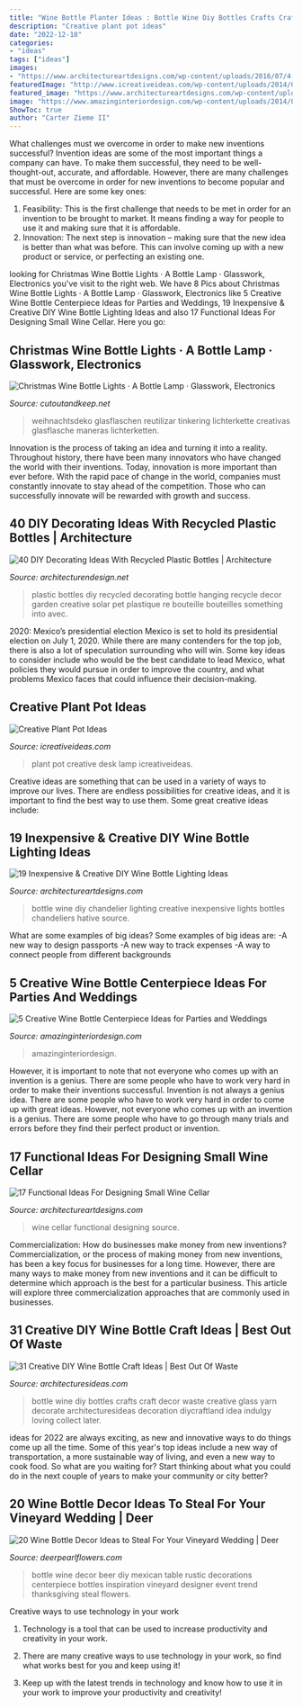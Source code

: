 ```yaml
---
title: "Wine Bottle Planter Ideas : Bottle Wine Diy Bottles Crafts Craft Decor Waste Creative Glass Yarn Decorate Architecturesideas Decoration Diycraftland Idea Indulgy Loving Collect Later"
description: "Creative plant pot ideas"
date: "2022-12-18"
categories:
- "ideas"
tags: ["ideas"]
images:
- "https://www.architectureartdesigns.com/wp-content/uploads/2016/07/4-2.jpg"
featuredImage: "http://www.icreativeideas.com/wp-content/uploads/2014/02/2.jpg"
featured_image: "https://www.architectureartdesigns.com/wp-content/uploads/2015/01/152-630x956.jpg"
image: "https://www.amazinginteriordesign.com/wp-content/uploads/2014/02/432.jpg"
ShowToc: true
author: "Carter Zieme II"
---
```



What challenges must we overcome in order to make new inventions successful?
Invention ideas are some of the most important things a company can have. To make them successful, they need to be well-thought-out, accurate, and affordable. However, there are many challenges that must be overcome in order for new inventions to become popular and successful. Here are some key ones:
1. Feasibility: This is the first challenge that needs to be met in order for an invention to be brought to market. It means finding a way for people to use it and making sure that it is affordable.
2. Innovation: The next step is innovation – making sure that the new idea is better than what was before. This can involve coming up with a new product or service, or perfecting an existing one. 
	

		
looking for Christmas Wine Bottle Lights · A Bottle Lamp · Glasswork, Electronics you've visit to the right web. We have 8 Pics about Christmas Wine Bottle Lights · A Bottle Lamp · Glasswork, Electronics like 5 Creative Wine Bottle Centerpiece Ideas for Parties and Weddings, 19 Inexpensive &amp; Creative DIY Wine Bottle Lighting Ideas and also 17 Functional Ideas For Designing Small Wine Cellar. Here you go:
		
    
## Christmas Wine Bottle Lights · A Bottle Lamp · Glasswork, Electronics

<img loading=lazy src="https://images.coplusk.net/project_images/81456/image/DSCN0573_1296954015.jpg" onerror="this.onerror=null;this.src='https://tse3.mm.bing.net/th?id=OIP.yNmTpV-4swGEm9erhLiINwHaJ4&amp;pid=15.1';" alt="Christmas Wine Bottle Lights · A Bottle Lamp · Glasswork, Electronics">

_Source: cutoutandkeep.net_

>weihnachtsdeko glasflaschen reutilizar tinkering lichterkette creativas glasflasche maneras lichterketten. 

	

Innovation is the process of taking an idea and turning it into a reality. Throughout history, there have been many innovators who have changed the world with their inventions. Today, innovation is more important than ever before. With the rapid pace of change in the world, companies must constantly innovate to stay ahead of the competition. Those who can successfully innovate will be rewarded with growth and success.

    
## 40 DIY Decorating Ideas With Recycled Plastic Bottles | Architecture

<img loading=lazy src="http://cdn.architecturendesign.net/wp-content/uploads/2014/09/DIY-Plastic-Bottles-ideas-20.jpg" onerror="this.onerror=null;this.src='https://tse2.mm.bing.net/th?id=OIP.O4khexyC2Pp1s2suZsFxdQHaJ5&amp;pid=15.1';" alt="40 DIY Decorating Ideas With Recycled Plastic Bottles | Architecture">

_Source: architecturendesign.net_

>plastic bottles diy recycled decorating bottle hanging recycle decor garden creative solar pet plastique re bouteille bouteilles something into avec. 

	

2020: Mexico’s presidential election
Mexico is set to hold its presidential election on July 1, 2020. While there are many contenders for the top job, there is also a lot of speculation surrounding who will win. Some key ideas to consider include who would be the best candidate to lead Mexico, what policies they would pursue in order to improve the country, and what problems Mexico faces that could influence their decision-making.

    
## Creative Plant Pot Ideas

<img loading=lazy src="http://www.icreativeideas.com/wp-content/uploads/2014/02/2.jpg" onerror="this.onerror=null;this.src='https://tse1.mm.bing.net/th?id=OIP.HxuKxmxxl4wC4spQX3wpbQHaKy&amp;pid=15.1';" alt="Creative Plant Pot Ideas">

_Source: icreativeideas.com_

>plant pot creative desk lamp icreativeideas. 

	

Creative ideas are something that can be used in a variety of ways to improve our lives. There are endless possibilities for creative ideas, and it is important to find the best way to use them. Some great creative ideas include:

    
## 19 Inexpensive &amp; Creative DIY Wine Bottle Lighting Ideas

<img loading=lazy src="https://www.architectureartdesigns.com/wp-content/uploads/2015/01/152-630x956.jpg" onerror="this.onerror=null;this.src='https://tse4.mm.bing.net/th?id=OIP.NhzMN23M49eMeo1aga7N3AHaLP&amp;pid=15.1';" alt="19 Inexpensive &amp; Creative DIY Wine Bottle Lighting Ideas">

_Source: architectureartdesigns.com_

>bottle wine diy chandelier lighting creative inexpensive lights bottles chandeliers hative source. 

	

What are some examples of big ideas?
Some examples of big ideas are: 
-A new way to design passports 
-A new way to track expenses 
-A way to connect people from different backgrounds

    
## 5 Creative Wine Bottle Centerpiece Ideas For Parties And Weddings

<img loading=lazy src="https://www.amazinginteriordesign.com/wp-content/uploads/2014/02/432.jpg" onerror="this.onerror=null;this.src='https://tse1.mm.bing.net/th?id=OIP.AExF5Zy72FeyNo9TbSDv2wHaSV&amp;pid=15.1';" alt="5 Creative Wine Bottle Centerpiece Ideas for Parties and Weddings">

_Source: amazinginteriordesign.com_

>amazinginteriordesign. 

	

However, it is important to note that not everyone who comes up with an invention is a genius. There are some people who have to work very hard in order to make their inventions successful.
Invention is not always a genius idea. There are some people who have to work very hard in order to come up with great ideas. However, not everyone who comes up with an invention is a genius. There are some people who have to go through many trials and errors before they find their perfect product or invention.

    
## 17 Functional Ideas For Designing Small Wine Cellar

<img loading=lazy src="https://www.architectureartdesigns.com/wp-content/uploads/2016/07/4-2.jpg" onerror="this.onerror=null;this.src='https://tse2.mm.bing.net/th?id=OIP.uO1bEHE4yH5ldGhJcSah4gAAAA&amp;pid=15.1';" alt="17 Functional Ideas For Designing Small Wine Cellar">

_Source: architectureartdesigns.com_

>wine cellar functional designing source. 

	

Commercialization: How do businesses make money from new inventions?
Commercialization, or the process of making money from new inventions, has been a key focus for businesses for a long time. However, there are many ways to make money from new inventions and it can be difficult to determine which approach is the best for a particular business. This article will explore three commercialization approaches that are commonly used in businesses.

    
## 31 Creative DIY Wine Bottle Craft Ideas | Best Out Of Waste

<img loading=lazy src="https://architecturesideas.com/wp-content/uploads/2017/08/12-10.jpg" onerror="this.onerror=null;this.src='https://tse2.mm.bing.net/th?id=OIP.nzIww82Ru-_P_RDMrLZGWQHaJ6&amp;pid=15.1';" alt="31 Creative DIY Wine Bottle Craft Ideas | Best Out Of Waste">

_Source: architecturesideas.com_

>bottle wine diy bottles crafts craft decor waste creative glass yarn decorate architecturesideas decoration diycraftland idea indulgy loving collect later. 

	

ideas for 2022 are always exciting, as new and innovative ways to do things come up all the time. Some of this year's top ideas include a new way of transportation, a more sustainable way of living, and even a new way to cook food. So what are you waiting for? Start thinking about what you could do in the next couple of years to make your community or city better?

    
## 20 Wine Bottle Decor Ideas To Steal For Your Vineyard Wedding | Deer

<img loading=lazy src="https://www.deerpearlflowers.com/wp-content/uploads/2016/05/DIY-beer-bottle-centerpiece.-From-event-designer-Jasmyne-Pink-of-Perfection-Events.jpg" onerror="this.onerror=null;this.src='https://tse1.mm.bing.net/th?id=OIP.s8alpElmE0r_Z5NlZ1XqPQHaLH&amp;pid=15.1';" alt="20 Wine Bottle Decor Ideas to Steal For Your Vineyard Wedding | Deer">

_Source: deerpearlflowers.com_

>bottle wine decor beer diy mexican table rustic decorations centerpiece bottles inspiration vineyard designer event trend thanksgiving steal flowers. 

	

Creative ways to use technology in your work
1. Technology is a tool that can be used to increase productivity and creativity in your work.
2. There are many creative ways to use technology in your work, so find what works best for you and keep using it!

3. Keep up with the latest trends in technology and know how to use it in your work to improve your productivity and creativity!

